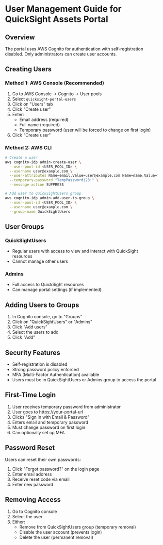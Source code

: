 # User Management Guide for QuickSight Assets Portal

## Overview
The portal uses AWS Cognito for authentication with self-registration disabled. Only administrators can create user accounts.

## Creating Users

### Method 1: AWS Console (Recommended)
1. Go to AWS Console → Cognito → User pools
2. Select `quicksight-portal-users`
3. Click on "Users" tab
4. Click "Create user"
5. Enter:
   - Email address (required)
   - Full name (required)
   - Temporary password (user will be forced to change on first login)
6. Click "Create user"

### Method 2: AWS CLI
```bash
# Create a user
aws cognito-idp admin-create-user \
  --user-pool-id <USER_POOL_ID> \
  --username user@example.com \
  --user-attributes Name=email,Value=user@example.com Name=name,Value="User Name" \
  --temporary-password "TempPassword123!" \
  --message-action SUPPRESS

# Add user to QuickSightUsers group
aws cognito-idp admin-add-user-to-group \
  --user-pool-id <USER_POOL_ID> \
  --username user@example.com \
  --group-name QuickSightUsers
```

## User Groups

### QuickSightUsers
- Regular users with access to view and interact with QuickSight resources
- Cannot manage other users

### Admins
- Full access to QuickSight resources
- Can manage portal settings (if implemented)

## Adding Users to Groups
1. In Cognito console, go to "Groups"
2. Click on "QuickSightUsers" or "Admins"
3. Click "Add users"
4. Select the users to add
5. Click "Add"

## Security Features
- Self-registration is disabled
- Strong password policy enforced
- MFA (Multi-Factor Authentication) available
- Users must be in QuickSightUsers or Admins group to access the portal

## First-Time Login
1. User receives temporary password from administrator
2. User goes to https://your-portal-url
3. Clicks "Sign in with Email & Password"
4. Enters email and temporary password
5. Must change password on first login
6. Can optionally set up MFA

## Password Reset
Users can reset their own passwords:
1. Click "Forgot password?" on the login page
2. Enter email address
3. Receive reset code via email
4. Enter new password

## Removing Access
1. Go to Cognito console
2. Select the user
3. Either:
   - Remove from QuickSightUsers group (temporary removal)
   - Disable the user account (prevents login)
   - Delete the user (permanent removal)